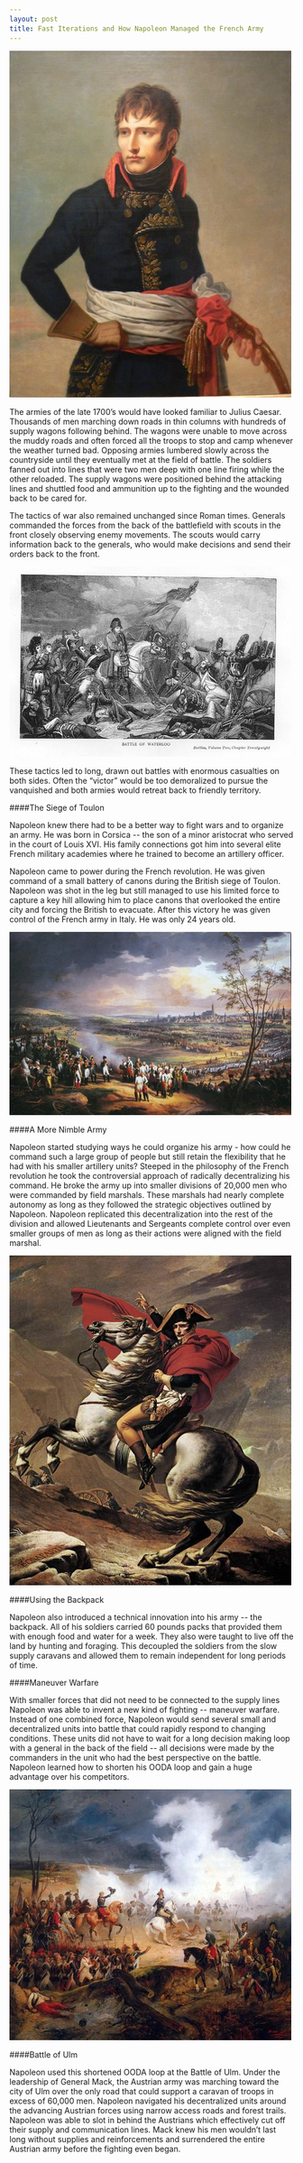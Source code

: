 ```yaml
---
layout: post
title: Fast Iterations and How Napoleon Managed the French Army
---
```

![Napoloeon](/images/napoleon.jpg)

The armies of the late 1700’s would have looked familiar to Julius
Caesar.  Thousands of men marching down roads in thin columns with
hundreds of supply wagons following behind.  The wagons were unable to
move across the muddy roads and often forced all the troops to stop and
camp whenever the weather turned bad. Opposing armies lumbered slowly
across the countryside until they eventually met at the field of battle.
The soldiers fanned out into lines that were two men deep with one line
firing while the other reloaded. The supply wagons were positioned
behind the attacking lines and shuttled food and ammunition up to the
fighting and the wounded back to be cared for.

The tactics of war also remained unchanged since Roman times. Generals
commanded the forces from the back of the battlefield with scouts in the
front closely observing enemy movements. The scouts would carry
information back to the generals, who would make decisions and send
their orders back to the front.

![Waterloo](/images/waterloo.jpg)

These tactics led to long, drawn out battles with enormous casualties on
both sides. Often the “victor” would be too demoralized to pursue the
vanquished and both armies would retreat back to friendly territory.

####The Siege of Toulon

Napoleon knew there had to be a better way to fight wars and to organize
an army. He was born in Corsica -- the son of a minor aristocrat who
served in the court of Louis XVI.  His family connections got him into
several elite French military academies where he trained to become an
artillery officer.

Napoleon came to power during the French revolution.  He was given
command of a small battery of canons during the British siege of Toulon.
Napoleon was shot in the leg but still managed to use his limited force
to capture a key hill allowing him to place canons that overlooked the
entire city and forcing the British to evacuate.  After this victory he
was given control of the French army in Italy.  He was only 24 years
old.

![Ulm](/images/ulm.jpg)

####A More Nimble Army

Napoleon started studying ways he could organize his army - how could he
command such a large group of people but still retain the flexibility
that he had with his smaller artillery units?  Steeped in the philosophy
of the French revolution he took the controversial approach of radically
decentralizing his command.  He broke the army up into smaller divisions
of 20,000 men who were commanded by field marshals.  These marshals had
nearly complete autonomy as long as they followed the strategic
objectives outlined by Napoleon.  Napoleon replicated this
decentralization into the rest of the division and allowed Lieutenants
and Sergeants complete control over even smaller groups of men as long
as their actions were aligned with the field marshal.

![Horse](/images/horse.jpg)

####Using the Backpack

Napoleon also introduced a technical innovation into his army -- the
backpack.  All of his soldiers carried 60 pounds packs that provided
them with enough food and water for a week.  They also were taught to
live off the land by hunting and foraging.  This decoupled the soldiers
from the slow supply caravans and allowed them to remain independent for
long periods of time.

####Maneuver Warfare

With smaller forces that did not need to be connected to the supply
lines Napoleon was able to invent a new kind of fighting -- maneuver
warfare.  Instead of one combined force, Napoleon would send several
small and decentralized units into battle that could rapidly respond to
changing conditions.  These units did not have to wait for a long
decision making loop with a general in the back of the field -- all
decisions were made by the commanders in the unit who had the best
perspective on the battle. Napoleon learned how to shorten his OODA loop
and gain a huge advantage over his competitors.

![battle](/images/battle.jpg)

####Battle of Ulm

Napoleon used this shortened OODA loop at the Battle of Ulm.  Under the
leadership of General Mack, the Austrian army was marching toward the
city of Ulm over the only road that could support a caravan of troops in
excess of 60,000 men.  Napoleon navigated his decentralized units around
the advancing Austrian forces using narrow access roads and forest
trails.  Napoleon was able to slot in behind the Austrians which
effectively cut off their supply and communication lines.  Mack knew his
men wouldn’t last long without supplies and reinforcements and
surrendered the entire Austrian army before the fighting even began.

